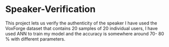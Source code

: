 # Speaker-Verification
This project lets us verify the authenticity of the speaker
I have used the VoxForge dataset that contains 20 samples of 20 individual users, I have used ANN to train my model and the accuracy is somewhere around 70- 80 % with different parameters.
